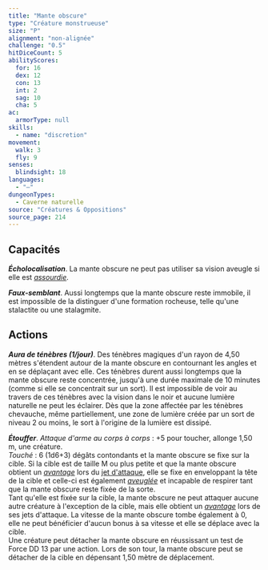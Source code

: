 ```yaml
---
title: "Mante obscure"
type: "Créature monstrueuse"
size: "P"
alignment: "non-alignée"
challenge: "0.5"
hitDiceCount: 5
abilityScores:
  for: 16
  dex: 12
  con: 13
  int: 2
  sag: 10
  cha: 5
ac: 
  armorType: null
skills: 
  - name: "discretion"
movement: 
  walk: 3
  fly: 9
senses: 
  blindsight: 18
languages: 
  - "—"
dungeonTypes:
  - Caverne naturelle
source: "Créatures & Oppositions"
source_page: 214
---
```

## Capacités
_**Écholocalisation**_. La mante obscure ne peut pas utiliser sa vision aveugle si elle est [_assourdie_](/gerer-la-sante-du-personnage#assourdi).

_**Faux-semblant**_. Aussi longtemps que la mante obscure reste immobile, il est impossible de la distinguer d'une formation rocheuse, telle qu'une stalactite ou une stalagmite.

## Actions
_**Aura de ténèbres (1/jour)**_. Des ténèbres magiques d'un rayon de 4,50 mètres s'étendent autour de la mante obscure en contournant les angles et en se déplaçant avec elle. Ces ténèbres durent aussi longtemps que la mante obscure reste concentrée, jusqu'à une durée maximale de 10 minutes (comme si elle se concentrait sur un sort). Il est impossible de voir au travers de ces ténèbres avec la vision dans le noir et aucune lumière naturelle ne peut les éclairer. Dès que la zone affectée par les ténèbres chevauche, même partiellement, une zone de lumière créée par un sort de niveau 2 ou moins, le sort à l'origine de la lumière est dissipé.

_**Étouffer**_. _Attaque d'arme au corps à corps_ : +5 pour toucher, allonge 1,50 m, une créature.  
_Touché_ : 6 (1d6+3) dégâts contondants et la mante obscure se fixe sur la cible. Si la cible est de taille M ou plus petite et que la mante obscure obtient un [_avantage_](/utiliser-les-caracteristiques/#avantage-et-desavantage) lors du [jet d'attaque](/combattre/#jets-d-attaque), elle se fixe en enveloppant la tête de la cible et celle-ci est également [_aveuglée_](/gerer-la-sante-du-personnage/#aveugle) et incapable de respirer tant que la mante obscure reste fixée de la sorte.  
Tant qu'elle est fixée sur la cible, la mante obscure ne peut attaquer aucune autre créature à l'exception de la cible, mais elle obtient un [_avantage_](/utiliser-les-caracteristiques/#avantage-et-desavantage) lors de ses jets d'attaque. La vitesse de la mante obscure tombe également à 0, elle ne peut bénéficier d'aucun bonus à sa vitesse et elle se déplace avec la cible.  
Une créature peut détacher la mante obscure en réussissant un test de Force DD 13 par une action. Lors de son tour, la mante obscure peut se détacher de la cible en dépensant 1,50 mètre de déplacement.
